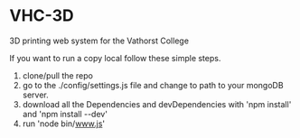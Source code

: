 VHC-3D
========

3D printing web system for the Vathorst College


If you want to run a copy local follow these simple steps.

1. clone/pull the repo
2. go to the ./config/settings.js file and change to path to your mongoDB server.
3. download all the Dependencies and devDependencies with 'npm install' and 'npm install --dev'
4. run 'node bin/www.js'
